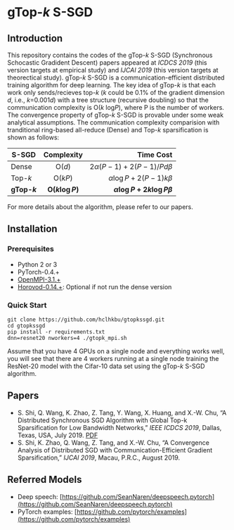 # gTop-*k* S-SGD
## Introduction
This repository contains the codes of the gTop-$k$ S-SGD (Synchronous Schocastic Gradident Descent) papers appeared at *ICDCS 2019* (this version targets at empirical study) and *IJCAI 2019* (this version targets at theorectical study). gTop-$k$ S-SGD is a communication-efficient distributed training algorithm for deep learning. The key idea of gTop-$k$ is that each work only sends/recieves top-$k$ ($k$ could be 0.1% of the gradient dimension $d$, i.e., $k$=0.001$d$) with a tree structure (recursive doubling) so that the communication complexity is O($k$ log$P$), where P is the number of workers. The convergence property of gTop-$k$ S-SGD is provable under some weak analytical assumptions. The communication complexity comparision with tranditional ring-based all-reduce (Dense) and Top-$k$ sparsification is shown as follows:

| S-SGD | Complexity | Time Cost  |
| ------------- |:-------------:| -----:|
| Dense | O($d$) | $2\alpha(P-1)+2(P-1)/Pd\beta$ |
| Top-$k$ | O($kP$)| $\alpha\log P+2(P-1)k\beta$ |
| **gTop-$k$** | **O($k\log P$)** |  **$\alpha\log P+2k\log P\beta$**   |

For more details about the algorithm, please refer to our papers.

## Installation
### Prerequisites
- Python 2 or 3
- PyTorch-0.4.+
- [OpenMPI-3.1.+](https://www.open-mpi.org/software/ompi/v3.1/)
- [Horovod-0.14.+](https://github.com/horovod/horovod): Optional if not run the dense version
### Quick Start
```
git clone https://github.com/hclhkbu/gtopkssgd.git
cd gtopkssgd
pip install -r requirements.txt
dnn=resnet20 nworkers=4 ./gtopk_mpi.sh
```
Assume that you have 4 GPUs on a single node and everything works well, you will see that there are 4 workers running at a single node training the ResNet-20 model with the Cifar-10 data set using the gTop-$k$ S-SGD algorithm.
## Papers
- S. Shi, Q. Wang, K. Zhao, Z. Tang, Y. Wang, X. Huang, and X.-W. Chu, “A Distributed Synchronous SGD Algorithm with Global Top-k Sparsification for Low Bandwidth Networks,” *IEEE ICDCS 2019*, Dallas, Texas, USA, July 2019. [PDF](https://arxiv.org/pdf/1901.04359.pdf)
- S. Shi, K. Zhao, Q. Wang, Z. Tang, and X.-W. Chu, “A Convergence Analysis of Distributed SGD with Communication-Efficient Gradient Sparsification,”  *IJCAI 2019*, Macau, P.R.C., August 2019.
## Referred Models
- Deep speech: [https://github.com/SeanNaren/deepspeech.pytorch](https://github.com/SeanNaren/deepspeech.pytorch)
- PyTorch examples: [https://github.com/pytorch/examples](https://github.com/pytorch/examples)
